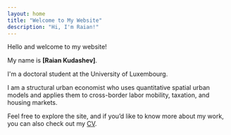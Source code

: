 ```yaml
---
layout: home
title: "Welcome to My Website"
description: "Hi, I'm Raian!"
---
```


Hello and welcome to my website!

My name is **[Raian Kudashev]**.

I'm a doctoral student at the University of Luxembourg.

I am a structural urban economist who uses quantitative spatial urban models and applies them to cross-border labor mobility, taxation, and housing markets.

Feel free to explore the site, and if you’d like to know more about my work, you can also check out my [CV](/assets/files/CV.pdf).


